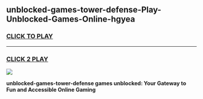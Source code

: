 
## unblocked-games-tower-defense-Play-Unblocked-Games-Online-hgyea
<h3>
<a href="https://premium76.site?title=unblocked-games-tower-defense&ref=25A">CLICK TO PLAY</a></h3>
<hr>

<h3>
<a href="https://premium76.site?title=unblocked-games-tower-defense&ref=25A">CLICK 2 PLAY</a>
  
</h3>

<a href="https://premium76.site?title=unblocked-games-tower-defense&ref=25A"><img src="https://clearcache.store/games.png"></a>


**unblocked-games-tower-defense games unblocked: Your Gateway to Fun and Accessible Online Gaming**
